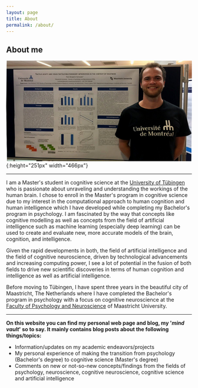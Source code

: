 ```yaml
---
layout: page
title: About
permalink: /about/
---
```

## About me

![Poster presentation](https://github.com/felixschltr/blog/blob/gh-pages/_img/Symposium_2019.jpg){:height="251px" width="466px"}

***
I am a Master's student in cognitive science at the [University of Tübingen](https://uni-tuebingen.de/) who is passionate about unraveling and understanding the workings of the human brain. I chose to enroll in the Master's program in cognitive science due to my interest in the computational approach to human cognition and human intelligence which I have developed while completing my Bachelor's program in psychology. I am fascinated by the way that concepts like cognitive modelling as well as concepts from the field of artificial intelligence such as machine learning (especially deep learning) can be used to create and evaluate new, more accurate models of the brain, cognition, and intelligence.

Given the rapid developments in both, the field of artificial intelligence and the field of cognitive neuroscience, driven by technological advancements and increasing computing power, I see a lot of potential in the fusion of both fields to drive new scientific discoveries in terms of human cognition and intelligence as well as artificial intelligence.

Before moving to Tübingen, I have spent three years in the beautiful city of Maastricht, The Netherlands where I have completed the Bachelor's program in psychology with a focus on cognitive neuroscience at the [Faculty of Psychology and Neuroscience](https://www.maastrichtuniversity.nl/about-um/faculties/faculty-psychology-and-neuroscience) of Maastricht University.

***
 __On this website you can find my personal web page and blog, my '_mind vault_' so to say. It mainly contains blog posts about the following things/topics:__
* Information/updates on my academic endeavors/projects
* My personal experience of making the transition from psychology (Bachelor's degree) to cognitive science (Master's degree)
* Comments on new or not-so-new concepts/findings from the fields of psychology, neuroscience, cognitive neuroscience, cognitive science and artificial intelligence  
